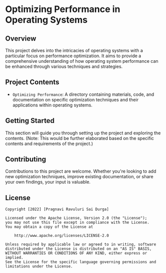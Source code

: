 # Optimizing Performance in Operating Systems

## Overview
This project delves into the intricacies of operating systems with a particular focus on performance optimization. It aims to provide a comprehensive understanding of how operating system performance can be enhanced through various techniques and strategies.

## Project Contents
- `Optimizing Performance`: A directory containing materials, code, and documentation on specific optimization techniques and their applications within operating systems.

## Getting Started
This section will guide you through setting up the project and exploring the contents. (Note: This would be further elaborated based on the specific contents and requirements of the project.)

## Contributing
Contributions to this project are welcome. Whether you're looking to add new optimization techniques, improve existing documentation, or share your own findings, your input is valuable.

## License

    Copyright [2022] [Pragnavi Ravuluri Sai Durga]

    Licensed under the Apache License, Version 2.0 (the "License");
    you may not use this file except in compliance with the License.
    You may obtain a copy of the License at

        http://www.apache.org/licenses/LICENSE-2.0

    Unless required by applicable law or agreed to in writing, software
    distributed under the License is distributed on an "AS IS" BASIS,
    WITHOUT WARRANTIES OR CONDITIONS OF ANY KIND, either express or implied.
    See the License for the specific language governing permissions and
    limitations under the License.
